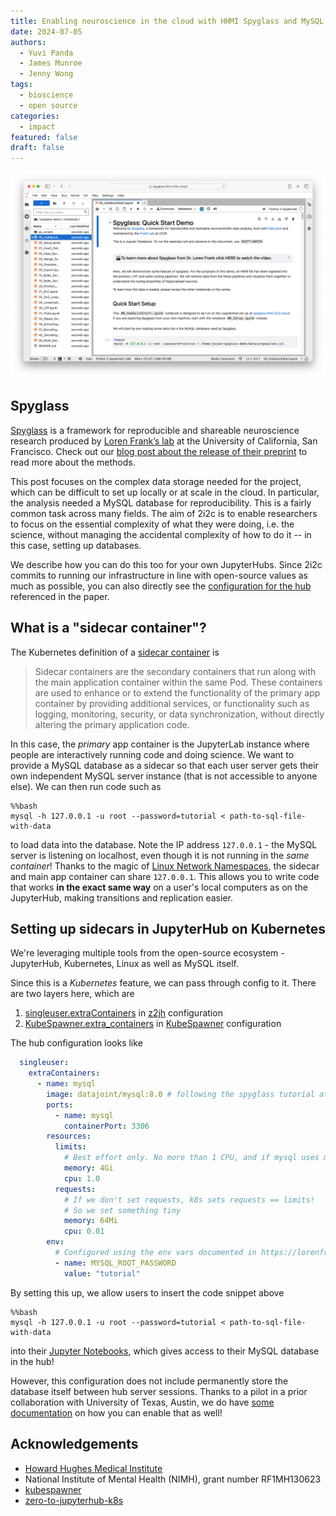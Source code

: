 ```yaml
---
title: Enabling neuroscience in the cloud with HHMI Spyglass and MySQL on JupyterHub
date: 2024-07-05
authors:
  - Yuvi Panda
  - James Munroe
  - Jenny Wong
tags:
  - bioscience
  - open source
categories:
  - impact
featured: false
draft: false
---
```


![HHMI Spyglass tutorial](featured.png "The [HHMI Spyglass tutorial](https://spyglass.hhmi.2i2c.cloud/)")

## Spyglass

[Spyglass](https://github.com/LorenFrankLab/spyglass) is a framework for reproducible and shareable neuroscience research produced by [Loren Frank’s lab](https://github.com/LorenFrankLab) at the University of California, San Francisco. Check out our [blog post about the release of their preprint](../hhmi-spyglass/index.md) to read more about the methods.

This post focuses on the complex data storage needed for the project, which can be difficult to set up locally or at scale in the cloud. In particular, the analysis needed a MySQL database for reproducibility. This is a fairly common task across many fields. The aim of 2i2c is to enable researchers to focus on the essential complexity of what they were doing, i.e. the science, without managing the accidental complexity of how to do it -- in this case, setting up databases.

We describe how you can do this too for your own JupyterHubs. Since 2i2c commits to running our infrastructure in line with open-source values as much as possible, you can also directly see the [configuration for the hub](https://github.com/2i2c-org/infrastructure/blob/99071c38712ef8e6bed6609117ca4b894b89ae5c/config/clusters/hhmi/spyglass.values.yaml#L76) referenced in the paper.

## What is a "sidecar container"?

The Kubernetes definition of a [sidecar container](https://kubernetes.io/docs/concepts/workloads/pods/sidecar-containers/) is

> Sidecar containers are the secondary containers that run along with the main application container within the same Pod. These containers are used to enhance or to extend the functionality of the primary app container by providing additional services, or functionality such as logging, monitoring, security, or data synchronization, without directly altering the primary application code.

In this case, the *primary* app container is the JupyterLab instance where people are interactively running code and doing science. We want to provide a MySQL database as a sidecar so that each user server gets their own independent MySQL server instance (that is not accessible to anyone else). We can then run code such as

```
%%bash
mysql -h 127.0.0.1 -u root --password=tutorial < path-to-sql-file-with-data
```

to load data into the database. Note the IP address `127.0.0.1` - the MySQL server is listening on localhost, even though it is not running in the *same container*! Thanks to the magic of [Linux Network Namespaces](https://lwn.net/Articles/580893/), the sidecar and main app container can share `127.0.0.1`. This allows you to write code that works **in the exact same way** on a user's local computers as on the JupyterHub, making transitions and replication easier.

## Setting up sidecars in JupyterHub on Kubernetes

We're leveraging multiple tools from the open-source ecosystem - JupyterHub, Kubernetes, Linux as well as MySQL itself.

Since this is a *Kubernetes* feature, we can pass through config to it. There are
two layers here, which are

1. [singleuser.extraContainers](https://z2jh.jupyter.org/en/latest/resources/reference.html#singleuser-extracontainers) in [z2jh](https://z2jh.jupyter.org/en/stable/) configuration
2. [KubeSpawner.extra_containers](https://jupyterhub-kubespawner.readthedocs.io/en/latest/spawner.html#kubespawner.KubeSpawner.extra_containers) in [KubeSpawner](https://jupyterhub-kubespawner.readthedocs.io/en/latest/spawner.html) configuration

The hub configuration looks like

```yaml
  singleuser:
    extraContainers:
      - name: mysql
        image: datajoint/mysql:8.0 # following the spyglass tutorial at https://lorenfranklab.github.io/spyglass/latest/notebooks/00_Setup/#existing-database
        ports:
          - name: mysql
            containerPort: 3306
        resources:
          limits:
            # Best effort only. No more than 1 CPU, and if mysql uses more than 4G, restart it
            memory: 4Gi
            cpu: 1.0
          requests:
            # If we don't set requests, k8s sets requests == limits!
            # So we set something tiny
            memory: 64Mi
            cpu: 0.01
        env:
          # Configured using the env vars documented in https://lorenfranklab.github.io/spyglass/latest/notebooks/00_Setup/#existing-database
          - name: MYSQL_ROOT_PASSWORD
            value: "tutorial"
```

By setting this up, we allow users to insert the code snippet above

```
%%bash
mysql -h 127.0.0.1 -u root --password=tutorial < path-to-sql-file-with-data
```

into their [Jupyter Notebooks](https://github.com/LorenFrankLab/spyglass-demo/blob/main/notebooks/00_HubQuickStart.ipynb), which gives access to their MySQL database in the hub!

However, this configuration does not include permanently store the database itself between hub server sessions. Thanks to a pilot in a prior collaboration with University of Texas, Austin, we do have [some documentation](https://github.com/2i2c-org/infrastructure/blob/main/docs/howto/features/per-user-db.md) on how you can enable that as well!

## Acknowledgements

- [Howard Hughes Medical Institute](https://www.hhmi.org/)
- National Institute of Mental Health (NIMH), grant number RF1MH130623
- [kubespawner](https://github.com/jupyterhub/kubespawner)
- [zero-to-jupyterhub-k8s](https://github.com/jupyterhub/zero-to-jupyterhub-k8s/)
